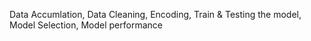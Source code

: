 Data Accumlation, Data Cleaning, Encoding, Train & Testing the model, Model Selection, Model performance  
